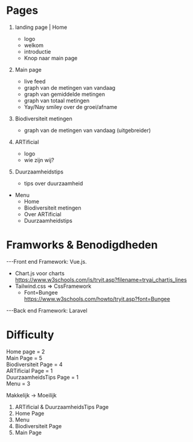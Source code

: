 # Pages
1. landing page | Home 
    - logo
    - welkom
    - introductie
    - Knop naar main page

2. Main page
    - live feed
    - graph van de metingen van vandaag
    - graph van gemiddelde metingen
    - graph van totaal metingen
    - Yay/Nay smiley over de groei/afname

3. Biodiversiteit metingen
    - graph van de metingen van vandaag (uitgebreider)

4. ARTificial
    - logo
    - wie zijn wij?

5. Duurzaamheidstips
    - tips over duurzaamheid 


* Menu 
    - Home
    - Biodiversiteit metingen
    - Over ARTificial
    - Duurzaamheidstips
    

# Framworks & Benodigdheden
---Front end Framework: Vue.js. 
- Chart.js voor charts  
    https://www.w3schools.com/js/tryit.asp?filename=tryai_chartjs_lines  
- Tailwind.css => CssFramework  
    - Font=Bungee  
        https://www.w3schools.com/howto/tryit.asp?font=Bungee

---Back  end Framework: Laravel


# Difficulty
Home page               = 2  
Main Page               = 5  
Biodiversiteit Page     = 4  
ARTificial Page         = 1  
DuurzaamheidsTips Page  = 1  
Menu                    = 3  

Makkelijk -> Moeilijk
1. ARTificial & DuurzaamheidsTips Page
2. Home Page
3. Menu
4. Biodiversiteit Page
5. Main Page
